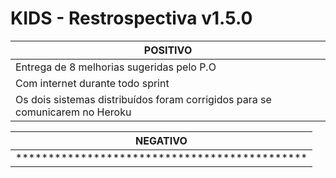 # KIDS - Restrospectiva v1.5.0

| POSITIVO|
| --------|
| Entrega de 8 melhorias sugeridas pelo P.O |
| Com internet durante todo sprint          |
| Os dois sistemas distribuídos foram corrigidos para se comunicarem no Heroku|

| NEGATIVO|
| ------ |
| *********************************************|